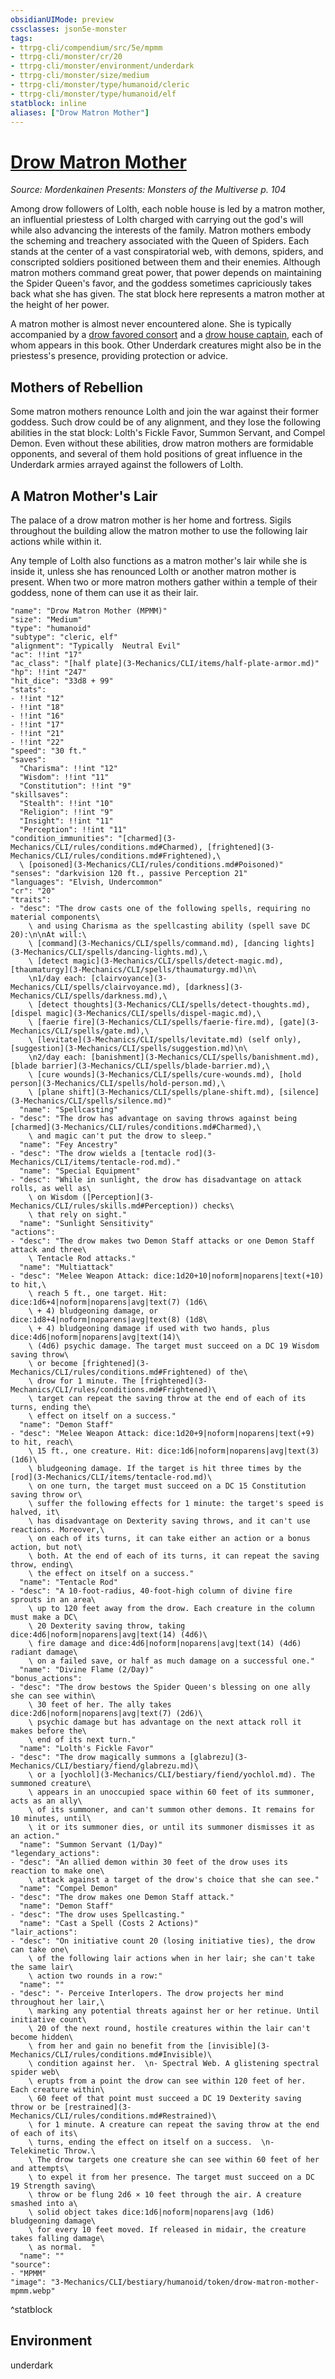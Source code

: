 ```yaml
---
obsidianUIMode: preview
cssclasses: json5e-monster
tags:
- ttrpg-cli/compendium/src/5e/mpmm
- ttrpg-cli/monster/cr/20
- ttrpg-cli/monster/environment/underdark
- ttrpg-cli/monster/size/medium
- ttrpg-cli/monster/type/humanoid/cleric
- ttrpg-cli/monster/type/humanoid/elf
statblock: inline
aliases: ["Drow Matron Mother"]
---
```

# [Drow Matron Mother](3-Mechanics\CLI\bestiary\humanoid/drow-matron-mother-mpmm.md)
*Source: Mordenkainen Presents: Monsters of the Multiverse p. 104*  

Among drow followers of Lolth, each noble house is led by a matron mother, an influential priestess of Lolth charged with carrying out the god's will while also advancing the interests of the family. Matron mothers embody the scheming and treachery associated with the Queen of Spiders. Each stands at the center of a vast conspiratorial web, with demons, spiders, and conscripted soldiers positioned between them and their enemies. Although matron mothers command great power, that power depends on maintaining the Spider Queen's favor, and the goddess sometimes capriciously takes back what she has given. The stat block here represents a matron mother at the height of her power.

A matron mother is almost never encountered alone. She is typically accompanied by a [drow favored consort](3-Mechanics/CLI/bestiary/humanoid/drow-favored-consort-mpmm.md) and a [drow house captain](3-Mechanics/CLI/bestiary/humanoid/drow-house-captain-mpmm.md), each of whom appears in this book. Other Underdark creatures might also be in the priestess's presence, providing protection or advice.

## Mothers of Rebellion

Some matron mothers renounce Lolth and join the war against their former goddess. Such drow could be of any alignment, and they lose the following abilities in the stat block: Lolth's Fickle Favor, Summon Servant, and Compel Demon. Even without these abilities, drow matron mothers are formidable opponents, and several of them hold positions of great influence in the Underdark armies arrayed against the followers of Lolth.

## A Matron Mother's Lair

The palace of a drow matron mother is her home and fortress. Sigils throughout the building allow the matron mother to use the following lair actions while within it.

Any temple of Lolth also functions as a matron mother's lair while she is inside it, unless she has renounced Lolth or another matron mother is present. When two or more matron mothers gather within a temple of their goddess, none of them can use it as their lair.

```statblock
"name": "Drow Matron Mother (MPMM)"
"size": "Medium"
"type": "humanoid"
"subtype": "cleric, elf"
"alignment": "Typically  Neutral Evil"
"ac": !!int "17"
"ac_class": "[half plate](3-Mechanics/CLI/items/half-plate-armor.md)"
"hp": !!int "247"
"hit_dice": "33d8 + 99"
"stats":
- !!int "12"
- !!int "18"
- !!int "16"
- !!int "17"
- !!int "21"
- !!int "22"
"speed": "30 ft."
"saves":
  "Charisma": !!int "12"
  "Wisdom": !!int "11"
  "Constitution": !!int "9"
"skillsaves":
  "Stealth": !!int "10"
  "Religion": !!int "9"
  "Insight": !!int "11"
  "Perception": !!int "11"
"condition_immunities": "[charmed](3-Mechanics/CLI/rules/conditions.md#Charmed), [frightened](3-Mechanics/CLI/rules/conditions.md#Frightened),\
  \ [poisoned](3-Mechanics/CLI/rules/conditions.md#Poisoned)"
"senses": "darkvision 120 ft., passive Perception 21"
"languages": "Elvish, Undercommon"
"cr": "20"
"traits":
- "desc": "The drow casts one of the following spells, requiring no material components\
    \ and using Charisma as the spellcasting ability (spell save DC 20):\n\nAt will:\
    \ [command](3-Mechanics/CLI/spells/command.md), [dancing lights](3-Mechanics/CLI/spells/dancing-lights.md),\
    \ [detect magic](3-Mechanics/CLI/spells/detect-magic.md), [thaumaturgy](3-Mechanics/CLI/spells/thaumaturgy.md)\n\
    \n1/day each: [clairvoyance](3-Mechanics/CLI/spells/clairvoyance.md), [darkness](3-Mechanics/CLI/spells/darkness.md),\
    \ [detect thoughts](3-Mechanics/CLI/spells/detect-thoughts.md), [dispel magic](3-Mechanics/CLI/spells/dispel-magic.md),\
    \ [faerie fire](3-Mechanics/CLI/spells/faerie-fire.md), [gate](3-Mechanics/CLI/spells/gate.md),\
    \ [levitate](3-Mechanics/CLI/spells/levitate.md) (self only), [suggestion](3-Mechanics/CLI/spells/suggestion.md)\n\
    \n2/day each: [banishment](3-Mechanics/CLI/spells/banishment.md), [blade barrier](3-Mechanics/CLI/spells/blade-barrier.md),\
    \ [cure wounds](3-Mechanics/CLI/spells/cure-wounds.md), [hold person](3-Mechanics/CLI/spells/hold-person.md),\
    \ [plane shift](3-Mechanics/CLI/spells/plane-shift.md), [silence](3-Mechanics/CLI/spells/silence.md)"
  "name": "Spellcasting"
- "desc": "The drow has advantage on saving throws against being [charmed](3-Mechanics/CLI/rules/conditions.md#Charmed),\
    \ and magic can't put the drow to sleep."
  "name": "Fey Ancestry"
- "desc": "The drow wields a [tentacle rod](3-Mechanics/CLI/items/tentacle-rod.md)."
  "name": "Special Equipment"
- "desc": "While in sunlight, the drow has disadvantage on attack rolls, as well as\
    \ on Wisdom ([Perception](3-Mechanics/CLI/rules/skills.md#Perception)) checks\
    \ that rely on sight."
  "name": "Sunlight Sensitivity"
"actions":
- "desc": "The drow makes two Demon Staff attacks or one Demon Staff attack and three\
    \ Tentacle Rod attacks."
  "name": "Multiattack"
- "desc": "Melee Weapon Attack: dice:1d20+10|noform|noparens|text(+10) to hit,\
    \ reach 5 ft., one target. Hit: dice:1d6+4|noform|noparens|avg|text(7) (1d6\
    \ + 4) bludgeoning damage, or dice:1d8+4|noform|noparens|avg|text(8) (1d8\
    \ + 4) bludgeoning damage if used with two hands, plus dice:4d6|noform|noparens|avg|text(14)\
    \ (4d6) psychic damage. The target must succeed on a DC 19 Wisdom saving throw\
    \ or become [frightened](3-Mechanics/CLI/rules/conditions.md#Frightened) of the\
    \ drow for 1 minute. The [frightened](3-Mechanics/CLI/rules/conditions.md#Frightened)\
    \ target can repeat the saving throw at the end of each of its turns, ending the\
    \ effect on itself on a success."
  "name": "Demon Staff"
- "desc": "Melee Weapon Attack: dice:1d20+9|noform|noparens|text(+9) to hit, reach\
    \ 15 ft., one creature. Hit: dice:1d6|noform|noparens|avg|text(3) (1d6)\
    \ bludgeoning damage. If the target is hit three times by the [rod](3-Mechanics/CLI/items/tentacle-rod.md)\
    \ on one turn, the target must succeed on a DC 15 Constitution saving throw or\
    \ suffer the following effects for 1 minute: the target's speed is halved, it\
    \ has disadvantage on Dexterity saving throws, and it can't use reactions. Moreover,\
    \ on each of its turns, it can take either an action or a bonus action, but not\
    \ both. At the end of each of its turns, it can repeat the saving throw, ending\
    \ the effect on itself on a success."
  "name": "Tentacle Rod"
- "desc": "A 10-foot-radius, 40-foot-high column of divine fire sprouts in an area\
    \ up to 120 feet away from the drow. Each creature in the column must make a DC\
    \ 20 Dexterity saving throw, taking dice:4d6|noform|noparens|avg|text(14) (4d6)\
    \ fire damage and dice:4d6|noform|noparens|avg|text(14) (4d6) radiant damage\
    \ on a failed save, or half as much damage on a successful one."
  "name": "Divine Flame (2/Day)"
"bonus_actions":
- "desc": "The drow bestows the Spider Queen's blessing on one ally she can see within\
    \ 30 feet of her. The ally takes dice:2d6|noform|noparens|avg|text(7) (2d6)\
    \ psychic damage but has advantage on the next attack roll it makes before the\
    \ end of its next turn."
  "name": "Lolth's Fickle Favor"
- "desc": "The drow magically summons a [glabrezu](3-Mechanics/CLI/bestiary/fiend/glabrezu.md)\
    \ or a [yochlol](3-Mechanics/CLI/bestiary/fiend/yochlol.md). The summoned creature\
    \ appears in an unoccupied space within 60 feet of its summoner, acts as an ally\
    \ of its summoner, and can't summon other demons. It remains for 10 minutes, until\
    \ it or its summoner dies, or until its summoner dismisses it as an action."
  "name": "Summon Servant (1/Day)"
"legendary_actions":
- "desc": "An allied demon within 30 feet of the drow uses its reaction to make one\
    \ attack against a target of the drow's choice that she can see."
  "name": "Compel Demon"
- "desc": "The drow makes one Demon Staff attack."
  "name": "Demon Staff"
- "desc": "The drow uses Spellcasting."
  "name": "Cast a Spell (Costs 2 Actions)"
"lair_actions":
- "desc": "On initiative count 20 (losing initiative ties), the drow can take one\
    \ of the following lair actions when in her lair; she can't take the same lair\
    \ action two rounds in a row:"
  "name": ""
- "desc": "- Perceive Interlopers. The drow projects her mind throughout her lair,\
    \ marking any potential threats against her or her retinue. Until initiative count\
    \ 20 of the next round, hostile creatures within the lair can't become hidden\
    \ from her and gain no benefit from the [invisible](3-Mechanics/CLI/rules/conditions.md#Invisible)\
    \ condition against her.  \n- Spectral Web. A glistening spectral spider web\
    \ erupts from a point the drow can see within 120 feet of her. Each creature within\
    \ 60 feet of that point must succeed a DC 19 Dexterity saving throw or be [restrained](3-Mechanics/CLI/rules/conditions.md#Restrained)\
    \ for 1 minute. A creature can repeat the saving throw at the end of each of its\
    \ turns, ending the effect on itself on a success.  \n- Telekinetic Throw.\
    \ The drow targets one creature she can see within 60 feet of her and attempts\
    \ to expel it from her presence. The target must succeed on a DC 19 Strength saving\
    \ throw or be flung 2d6 × 10 feet through the air. A creature smashed into a\
    \ solid object takes dice:1d6|noform|noparens|avg (1d6) bludgeoning damage\
    \ for every 10 feet moved. If released in midair, the creature takes falling damage\
    \ as normal.  "
  "name": ""
"source":
- "MPMM"
"image": "3-Mechanics/CLI/bestiary/humanoid/token/drow-matron-mother-mpmm.webp"
```
^statblock

## Environment

underdark